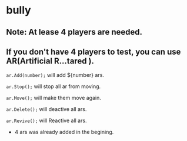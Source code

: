 # bully

## Note: At lease 4 players are needed.

## If you don't have 4 players to test, you can use AR(Artificial R...tared ).

`ar.Add(number);` will add ${number} ars.

`ar.Stop();` will stop all ar from moving.

`ar.Move();` will make them move again.

`ar.Delete();` will deactive all ars.

`ar.Revive();`  will Reactive all ars.

- 4 ars was already added in the begining.
